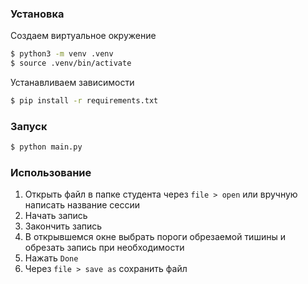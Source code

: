 ### Установка

Создаем виртуальное окружение
```sh
$ python3 -m venv .venv
$ source .venv/bin/activate
```

Устанавливаем зависимости
```sh
$ pip install -r requirements.txt
```

### Запуск
```sh
$ python main.py
```

### Использование

1) Открыть файл в папке студента через `file > open` или вручную написать название сессии
2) Начать запись
3) Закончить запись
4) В открывшемся окне выбрать пороги обрезаемой тишины и обрезать запись при необходимости
5) Нажать `Done`
6) Через `file > save as` сохранить файл

